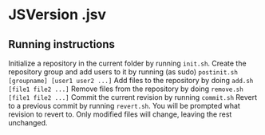 # JSVersion .jsv
## Running instructions

Initialize a repository in the current folder by running `init.sh`.
Create the repository group and add users to it by running (as sudo) `postinit.sh [groupname] [user1 user2 ...]`
Add files to the repository by doing `add.sh [file1 file2 ...]`
Remove files from the repository by doing `remove.sh [file1 file2 ...]`
Commit the current revision by running `commit.sh`
Revert to a previous commit by running `revert.sh`. You will be prompted what revision to revert to. Only modified files will change, leaving the rest unchanged.

